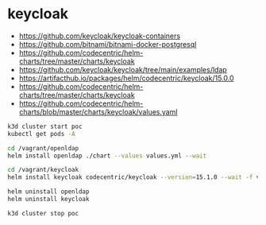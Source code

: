 # keycloak
- https://github.com/keycloak/keycloak-containers
- https://github.com/bitnami/bitnami-docker-postgresql
- https://github.com/codecentric/helm-charts/tree/master/charts/keycloak
- https://github.com/keycloak/keycloak/tree/main/examples/ldap
- https://artifacthub.io/packages/helm/codecentric/keycloak/15.0.0
- https://github.com/codecentric/helm-charts/tree/master/charts/keycloak
- https://github.com/codecentric/helm-charts/blob/master/charts/keycloak/values.yaml

```bash
k3d cluster start poc
kubectl get pods -A

cd /vagrant/openldap
helm install openldap ./chart --values values.yml --wait

cd /vagrant/keycloak
helm install keycloak codecentric/keycloak --version=15.1.0 --wait -f values.yml

helm uninstall openldap
helm uninstall keycloak

k3d cluster stop poc
```
